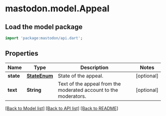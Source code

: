 # mastodon.model.Appeal

## Load the model package
```dart
import 'package:mastodon/api.dart';
```

## Properties
Name | Type | Description | Notes
------------ | ------------- | ------------- | -------------
**state** | [**StateEnum**](StateEnum.md) | State of the appeal. | [optional] 
**text** | **String** | Text of the appeal from the moderated account to the moderators. | [optional] 

[[Back to Model list]](../README.md#documentation-for-models) [[Back to API list]](../README.md#documentation-for-api-endpoints) [[Back to README]](../README.md)


